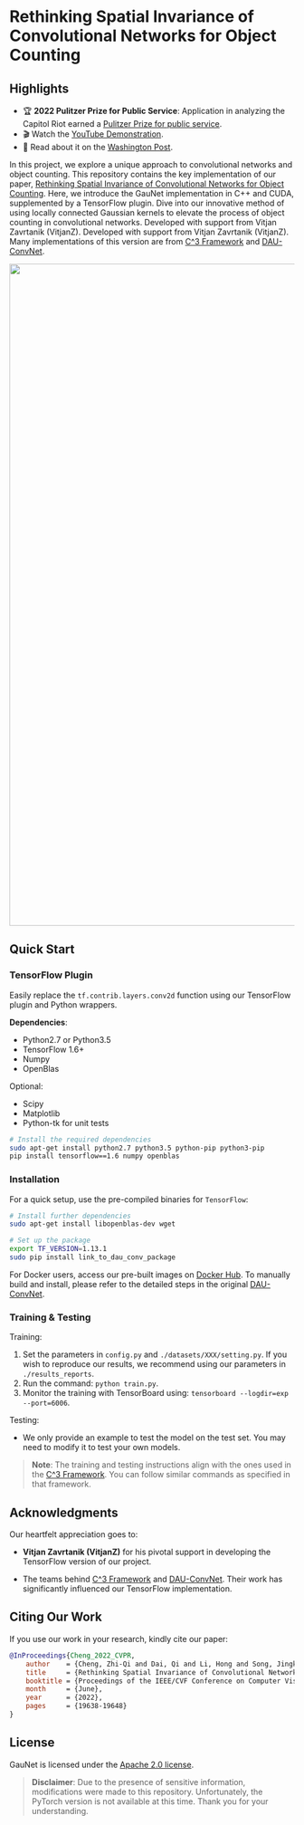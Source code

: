 # **Rethinking Spatial Invariance of Convolutional Networks for Object Counting**

## Highlights

- 🏆 **2022 Pulitzer Prize for Public Service**: Application in analyzing the Capitol Riot earned a [Pulitzer Prize for public service](https://www.pulitzer.org/prize-winners-by-year). 
- 🎬 Watch the [YouTube Demonstration](https://www.youtube.com/watch?v=WiZ51V5M0C8&ab_channel=Zhi-QiCheng).
- 📰 Read about it on the [Washington Post](https://www.washingtonpost.com/investigations/interactive/2021/dc-police-records-capitol-riot/).

In this project, we explore a unique approach to convolutional networks and object counting. This repository contains the key implementation of our paper, [Rethinking Spatial Invariance of Convolutional Networks for Object Counting](https://arxiv.org/pdf/2206.05253.pdf). Here, we introduce the GauNet implementation in C++ and CUDA, supplemented by a TensorFlow plugin. Dive into our innovative method of using locally connected Gaussian kernels to elevate the process of object counting in convolutional networks. Developed with support from Vitjan Zavrtanik (VitjanZ). Developed with support from Vitjan Zavrtanik (VitjanZ). Many implementations of this version are from [C^3 Framework](https://github.com/gjy3035/C-3-Framework) and [DAU-ConvNet](https://github.com/skokec/DAU-ConvNet).


<p align="center">
  <img width="1170" alt="image" src="https://github.com/zhiqic/Rethinking-Counting/assets/65300431/2aea7e32-5d7e-4514-a321-8fbb2facb6ea">
</p>


## Quick Start

### TensorFlow Plugin

Easily replace the `tf.contrib.layers.conv2d` function using our TensorFlow plugin and Python wrappers.

**Dependencies**:
- Python2.7 or Python3.5
- TensorFlow 1.6+
- Numpy
- OpenBlas

Optional:
- Scipy
- Matplotlib
- Python-tk for unit tests

```bash
# Install the required dependencies
sudo apt-get install python2.7 python3.5 python-pip python3-pip
pip install tensorflow==1.6 numpy openblas
```

### Installation

For a quick setup, use the pre-compiled binaries for `TensorFlow`:

```bash
# Install further dependencies
sudo apt-get install libopenblas-dev wget

# Set up the package
export TF_VERSION=1.13.1
sudo pip install link_to_dau_conv_package
```

For Docker users, access our pre-built images on [Docker Hub](https://hub.docker.com/r/skokec/dau-convnet). To manually build and install, please refer to the detailed steps in the original [DAU-ConvNet](https://github.com/skokec/DAU-ConvNet).

### Training & Testing

Training:

1. Set the parameters in `config.py` and `./datasets/XXX/setting.py`. If you wish to reproduce our results, we recommend using our parameters in `./results_reports`.
2. Run the command: `python train.py`.
3. Monitor the training with TensorBoard using: `tensorboard --logdir=exp --port=6006`.

Testing:

- We only provide an example to test the model on the test set. You may need to modify it to test your own models.

> **Note**: The training and testing instructions align with the ones used in the [C^3 Framework](https://github.com/gjy3035/C-3-Framework). You can follow similar commands as specified in that framework.


## Acknowledgments 

Our heartfelt appreciation goes to:

- **Vitjan Zavrtanik (VitjanZ)** for his pivotal support in developing the TensorFlow version of our project.
  
- The teams behind [C^3 Framework](https://github.com/gjy3035/C-3-Framework) and [DAU-ConvNet](https://github.com/skokec/DAU-ConvNet). Their work has significantly influenced our TensorFlow implementation.


## Citing Our Work

If you use our work in your research, kindly cite our paper:

```bibtex
@InProceedings{Cheng_2022_CVPR,
    author    = {Cheng, Zhi-Qi and Dai, Qi and Li, Hong and Song, Jingkuan and Wu, Xiao and Hauptmann, Alexander G.},
    title     = {Rethinking Spatial Invariance of Convolutional Networks for Object Counting},
    booktitle = {Proceedings of the IEEE/CVF Conference on Computer Vision and Pattern Recognition},
    month     = {June},
    year      = {2022},
    pages     = {19638-19648}
}
```

## License

GauNet is licensed under the [Apache 2.0 license](LICENSE.md).

> **Disclaimer**: Due to the presence of sensitive information, modifications were made to this repository. Unfortunately, the PyTorch version is not available at this time. Thank you for your understanding.
